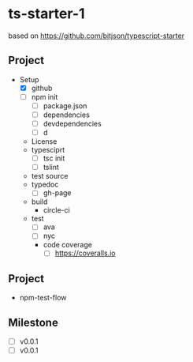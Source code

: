 # ts-starter-1

based on <https://github.com/bitjson/typescript-starter>

## Project

* Setup
  * [x] github
  * [ ] npm init
    * [ ] package.json
    * [ ] dependencies
    * [ ] devdependencies
    * [ ] d
  * License
  * typesciprt
    * [ ] tsc init
    * [ ] tslint
  * test source
  * typedoc
    * [ ] gh-page
  * build
    * circle-ci
  * test
    * [ ] ava
    * [ ] nyc
    * code coverage
      * [ ] <https://coveralls.io>
      
## Project

* npm-test-flow

## Milestone

* [ ] v0.0.1
* [ ] v0.0.1
